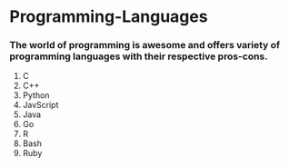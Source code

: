 # Programming-Languages

### The world of programming is awesome and offers variety of programming languages with their respective pros-cons.
1. C
2. C++
3. Python
3. JavScript
4. Java
5. Go
6. R
7. Bash
8. Ruby